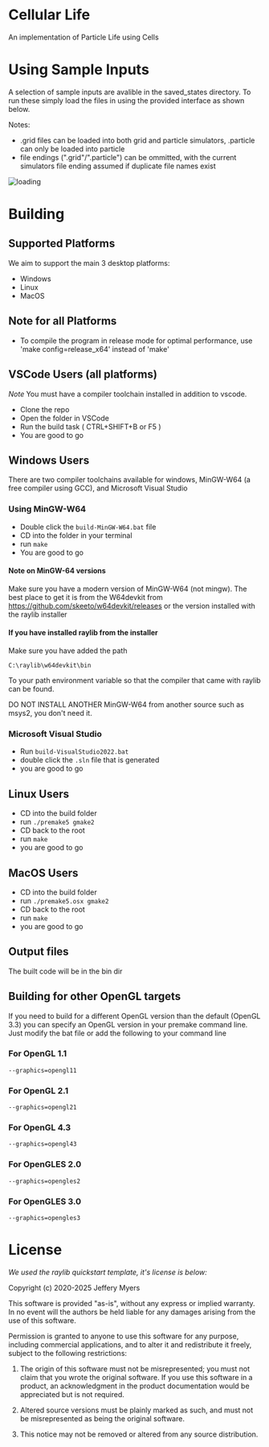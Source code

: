 # Cellular Life
An implementation of Particle Life using Cells

# Using Sample Inputs
A selection of sample inputs are avalible in the saved_states directory.
To run these simply load the files in using the provided interface as shown below.

Notes:
* .grid files can be loaded into both grid and particle simulators, .particle can only be loaded into particle
* file endings (".grid"/".particle") can be ommitted, with the current simulators file ending assumed if duplicate file names exist

![loading](https://github.com/user-attachments/assets/321710c8-0737-433c-9bda-fdd5d87abe5d)

# Building
## Supported Platforms
We aim to support the main 3 desktop platforms:
* Windows
* Linux
* MacOS

## Note for all Platforms
* To compile the program in release mode for optimal performance, use 'make config=release_x64' instead of 'make'

## VSCode Users (all platforms)
*Note* You must have a compiler toolchain installed in addition to vscode.

* Clone the repo
* Open the folder in VSCode
* Run the build task ( CTRL+SHIFT+B or F5 )
* You are good to go

## Windows Users
There are two compiler toolchains available for windows, MinGW-W64 (a free compiler using GCC), and Microsoft Visual Studio
### Using MinGW-W64
* Double click the `build-MinGW-W64.bat` file
* CD into the folder in your terminal
* run `make`
* You are good to go

#### Note on MinGW-64 versions
Make sure you have a modern version of MinGW-W64 (not mingw).
The best place to get it is from the W64devkit from
https://github.com/skeeto/w64devkit/releases
or the version installed with the raylib installer
#### If you have installed raylib from the installer
Make sure you have added the path

`C:\raylib\w64devkit\bin`

To your path environment variable so that the compiler that came with raylib can be found.

DO NOT INSTALL ANOTHER MinGW-W64 from another source such as msys2, you don't need it.

### Microsoft Visual Studio
* Run `build-VisualStudio2022.bat`
* double click the `.sln` file that is generated
* you are good to go

## Linux Users
* CD into the build folder
* run `./premake5 gmake2`
* CD back to the root
* run `make`
* you are good to go

## MacOS Users
* CD into the build folder
* run `./premake5.osx gmake2`
* CD back to the root
* run `make`
* you are good to go

## Output files
The built code will be in the bin dir

## Building for other OpenGL targets
If you need to build for a different OpenGL version than the default (OpenGL 3.3) you can specify an OpenGL version in your premake command line. Just modify the bat file or add the following to your command line

### For OpenGL 1.1
`--graphics=opengl11`

### For OpenGL 2.1
`--graphics=opengl21`

### For OpenGL 4.3
`--graphics=opengl43`

### For OpenGLES 2.0
`--graphics=opengles2`

### For OpenGLES 3.0
`--graphics=opengles3`

# License

*We used the raylib quickstart template, it's license is below:*

Copyright (c) 2020-2025 Jeffery Myers

This software is provided "as-is", without any express or implied warranty. In no event 
will the authors be held liable for any damages arising from the use of this software.

Permission is granted to anyone to use this software for any purpose, including commercial 
applications, and to alter it and redistribute it freely, subject to the following restrictions:

  1. The origin of this software must not be misrepresented; you must not claim that you 
  wrote the original software. If you use this software in a product, an acknowledgment 
  in the product documentation would be appreciated but is not required.

  2. Altered source versions must be plainly marked as such, and must not be misrepresented
  as being the original software.

  3. This notice may not be removed or altered from any source distribution.
